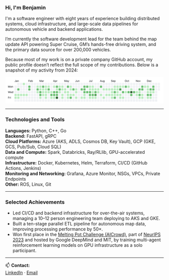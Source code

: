 ### Hi, I'm Benjamin

I'm a software engineer with eight years of experience building distributed systems, cloud infrastructure, and large-scale data pipelines for autonomous vehicle and backend applications.

I’m currently the software development lead for the team behind the map update API powering Super Cruise, GM’s hands-free driving system, and the primary data source for over 200,000 vehicles.

Because most of my work is on a private company GitHub account, my public profile doesn’t reflect the full scope of my contributions. Below is a snapshot of my activity from 2024:

![Contributions](./gm_contributions_2024.png)

---

### Technologies and Tools

**Languages:** Python, C++, Go  
**Backend:** FastAPI, gRPC  
**Cloud Platforms:** Azure (AKS, ADLS, Cosmos DB, Key Vault), GCP (GKE, GCS, Pub/Sub, Cloud SQL)  
**Data and Compute:** Spark, Databricks, Ray/RLlib, GPU-accelerated compute  
**Infrastructure:** Docker, Kubernetes, Helm, Terraform, CI/CD (GitHub Actions, Jenkins)  
**Monitoring and Networking:** Grafana, Azure Monitor, NSGs, VPCs, Private Endpoints  
**Other:** ROS, Linux, Git

---

### Selected Achievements

- Led CI/CD and backend infrastructure for over-the-air systems, managing a 10–12 person engineering team deploying to AKS and GKE.
- Built a ten-stage parallel ETL pipeline for autonomous map data, improving processing performance by 50×.
- Won first place in the [Melting Pot Challenge (AICrowd)](https://www.aicrowd.com/challenges/meltingpot-challenge-2023), part of [NeurIPS 2023](https://neurips.cc/virtual/2023/competition/66585) and hosted by Google DeepMind and MIT, by training multi-agent reinforcement learning models on GPU infrastructure as a solo participant.

---

📫 **Contact:**  
[LinkedIn](https://linkedin.com/in/ben-swe) · [Email](mailto:swainben1@gmail.com)
